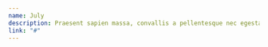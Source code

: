 ```yaml
---
name: July
description: Praesent sapien massa, convallis a pellentesque nec egestas.
link: "#"
---
```

